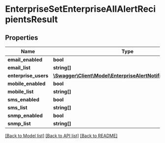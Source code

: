 # EnterpriseSetEnterpriseAllAlertRecipientsResult

## Properties
Name | Type | Description | Notes
------------ | ------------- | ------------- | -------------
**email_enabled** | **bool** |  | 
**email_list** | **string[]** |  | 
**enterprise_users** | [**\Swagger\Client\Model\EnterpriseAlertNotificationUserData[]**](EnterpriseAlertNotificationUserData.md) |  | 
**mobile_enabled** | **bool** |  | 
**mobile_list** | **string[]** |  | 
**sms_enabled** | **bool** |  | 
**sms_list** | **string[]** |  | 
**snmp_enabled** | **bool** |  | [optional] 
**snmp_list** | **string[]** |  | [optional] 

[[Back to Model list]](../README.md#documentation-for-models) [[Back to API list]](../README.md#documentation-for-api-endpoints) [[Back to README]](../README.md)


